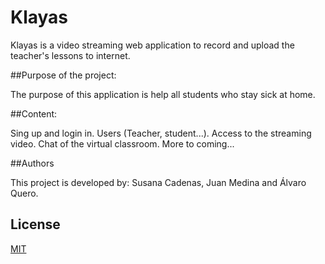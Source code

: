 # Klayas



Klayas is a video streaming web application to record and upload the teacher's lessons to internet.

##Purpose of the project:

The purpose of this application is help all students who stay sick at home.

##Content:

  Sing up and login in.
  Users (Teacher, student...).
  Access to the streaming video.
  Chat of the virtual classroom.
  More to coming...

##Authors

This project is developed by: Susana Cadenas, Juan Medina and Álvaro Quero.

## License

[MIT](https://opensource.org/licenses/mit-license)
